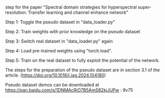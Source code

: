 step for the paper "Spectral domain strategies for hyperspectral super-resolution: Transfer learning and channel enhance network"

Step 1: Toggle the pseudo dataset in "data_loader.py"

Step 2: Train weights with prior knowledge on the pseudo dataset

Step 3: Switch real dataset in "data_loader.py" again

Step 4: Load pre-trained weights using "torch.load".

Step 5: Train on the real dataset to fully exploit the potential of the network.

The steps for the preparation of the pseudo dataset are in section 3.1 of the article. (https://doi.org/10.1016/j.jag.2024.104180)

Pseudo dataset demos can be downloaded at https://pan.baidu.com/s/1DNMAcRiO7B5AmS82kjJUPw : 9v75
